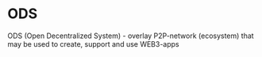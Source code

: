 # ODS
ODS (Open Decentralized System) - overlay P2P-network (ecosystem) that may be used to create, support and use WEB3-apps
